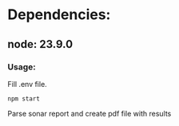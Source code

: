 # Dependencies:

## node: 23.9.0

### Usage:

Fill .env file.

```
npm start
```

Parse sonar report and create pdf file with results
